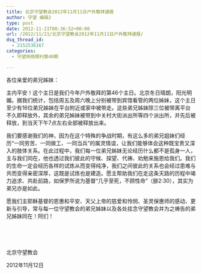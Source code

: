 ```yaml
---
title: 北京守望教会2012年11月11日户外敬拜通报
author: 守望 编辑2
type: post
date: 2012-11-21T08:36:52+00:00
url: /2012/11/21/北京守望教会2012年11月11日户外敬拜通报/
dsq_thread_id:
  - 2152536167
categories:
  - 守望网络期刊第40期

---
```

<p style="text-align: left;" align="center">
  各位亲爱的弟兄姊妹：<strong><br /> </strong>
</p>

主内平安！这个主日是我们今年户外敬拜的第46个主日。北京冬日晴朗，阳光明媚。据我们统计，包括周五及周六晚上分别被带到宾馆看管的两位姊妹，这个主日至少有16位弟兄姊妹在平台附近或家中被带走。这些弟兄姊妹除三位被带离平台不久即释放外，其余的弟兄姊妹被带到中关村大街派出所等四个派出所，并先后被释放，到当天下午7点左右全部被释放出来。

我们要感谢我们的神，因为在这个特殊的争战时期，有这么多的弟兄姐妹们经历“一同劳苦、一同做工、一同当兵”的属灵情谊，让我们能够体会这种既宝贵又深入的肢体关系。在此过程中，我们每一位弟兄姊妹无论经历什么都不是孤身一人，主与我们同在，他也透过我们彼此的守候、探望、代祷、劝勉来施恩给我们。我们的生命一定会经历各样的试炼从而变得纯净，我们之间彼此的关系也会经过患难与共而变得亲密深厚，这既是试炼也是建造。愿主帮助我们在走这条天路的历程中竭力追求、共赴前路，如保罗所说为基督“几乎至死，不顾性命”（腓2:30），其实为弟兄亦是如此。

愿我们主耶稣基督的恩惠和平安、天父上帝的慈爱和怜悯、圣灵保惠师的感动、更新与引导，常与每一位守望教会的弟兄姊妹以及各处挂念守望教会并为之祷告的弟兄姊妹同在！阿们！

&nbsp;

&nbsp;

北京守望教会

2012年11月12日

&nbsp;